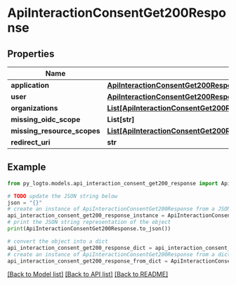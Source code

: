 # ApiInteractionConsentGet200Response


## Properties

Name | Type | Description | Notes
------------ | ------------- | ------------- | -------------
**application** | [**ApiInteractionConsentGet200ResponseApplication**](ApiInteractionConsentGet200ResponseApplication.md) |  | 
**user** | [**ApiInteractionConsentGet200ResponseUser**](ApiInteractionConsentGet200ResponseUser.md) |  | 
**organizations** | [**List[ApiInteractionConsentGet200ResponseOrganizationsInner]**](ApiInteractionConsentGet200ResponseOrganizationsInner.md) |  | [optional] 
**missing_oidc_scope** | **List[str]** |  | [optional] 
**missing_resource_scopes** | [**List[ApiInteractionConsentGet200ResponseOrganizationsInnerMissingResourceScopesInner]**](ApiInteractionConsentGet200ResponseOrganizationsInnerMissingResourceScopesInner.md) |  | [optional] 
**redirect_uri** | **str** |  | 

## Example

```python
from py_logto.models.api_interaction_consent_get200_response import ApiInteractionConsentGet200Response

# TODO update the JSON string below
json = "{}"
# create an instance of ApiInteractionConsentGet200Response from a JSON string
api_interaction_consent_get200_response_instance = ApiInteractionConsentGet200Response.from_json(json)
# print the JSON string representation of the object
print(ApiInteractionConsentGet200Response.to_json())

# convert the object into a dict
api_interaction_consent_get200_response_dict = api_interaction_consent_get200_response_instance.to_dict()
# create an instance of ApiInteractionConsentGet200Response from a dict
api_interaction_consent_get200_response_from_dict = ApiInteractionConsentGet200Response.from_dict(api_interaction_consent_get200_response_dict)
```
[[Back to Model list]](../README.md#documentation-for-models) [[Back to API list]](../README.md#documentation-for-api-endpoints) [[Back to README]](../README.md)


